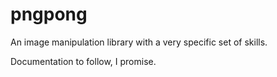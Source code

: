pngpong
=======

An image manipulation library with a very specific set of skills.

Documentation to follow, I promise.